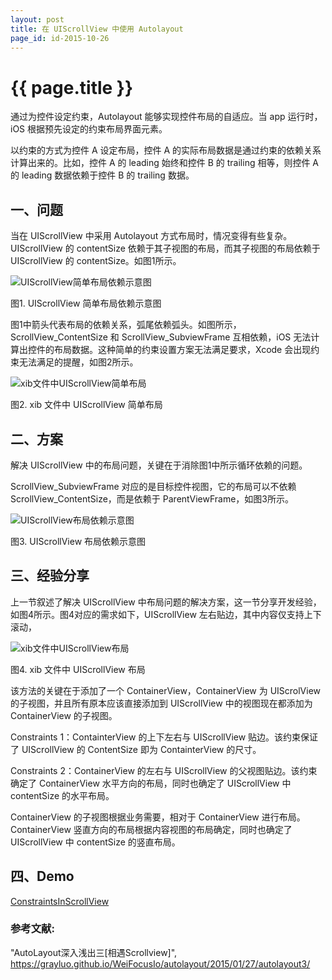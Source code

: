 ```yaml
---
layout: post
title: 在 UIScrollView 中使用 Autolayout
page_id: id-2015-10-26
---
```


# {{ page.title }}

通过为控件设定约束，Autolayout 能够实现控件布局的自适应。当 app 运行时，iOS 根据预先设定的约束布局界面元素。

以约束的方式为控件 A 设定布局，控件 A 的实际布局数据是通过约束的依赖关系计算出来的。比如，控件 A 的 leading 始终和控件 B 的 trailing 相等，则控件 A 的 leading 数据依赖于控件 B 的 trailing 数据。

## 一、问题

当在 UIScrollView 中采用 Autolayout 方式布局时，情况变得有些复杂。UIScrollView 的 contentSize 依赖于其子视图的布局，而其子视图的布局依赖于 UIScrollView 的 contentSize。如图1所示。

<!-- more -->

<!-- <p class="post-image"><img src="/resources/figures/2015-10-26-UIScrollView简单布局依赖示意图.png" alt="UIScrollView简单布局依赖示意图" width="80%"></p> -->

![UIScrollView简单布局依赖示意图](/images/2015-10-26-UIScrollView简单布局依赖示意图.png)

<p class="post-image-title">图1. UIScrollView 简单布局依赖示意图</p>

图1中箭头代表布局的依赖关系，弧尾依赖弧头。如图所示，ScrollView\_ContentSize 和 ScrollView\_SubviewFrame 互相依赖，iOS 无法计算出控件的布局数据。这种简单的约束设置方案无法满足要求，Xcode 会出现约束无法满足的提醒，如图2所示。

<!-- <p class="post-image"><img src="/resources/figures/2015-10-26-xib文件中UIScrollView简单布局.png" alt="xib文件中UIScrollView简单布局" width="80%"></p> -->

![xib文件中UIScrollView简单布局](/images/2015-10-26-xib文件中UIScrollView简单布局.png)

<p class="post-image-title">图2. xib 文件中 UIScrollView 简单布局</p>

## 二、方案

解决 UIScrollView 中的布局问题，关键在于消除图1中所示循环依赖的问题。

ScrollView\_SubviewFrame 对应的是目标控件视图，它的布局可以不依赖 ScrollView\_ContentSize，而是依赖于 ParentViewFrame，如图3所示。

<!-- <p class="post-image"><img src="/resources/figures/2015-10-26-UIScrollView布局依赖示意图.png" alt="UIScrollView布局依赖示意图" width="80%"></p> -->

![UIScrollView布局依赖示意图](/images/2015-10-26-UIScrollView布局依赖示意图.png)

<p class="post-image-title">图3. UIScrollView 布局依赖示意图</p>

## 三、经验分享

上一节叙述了解决 UIScrollView 中布局问题的解决方案，这一节分享开发经验，如图4所示。图4对应的需求如下，UIScrollView 左右贴边，其中内容仅支持上下滚动，

<!-- <p class="post-image"><img src="/resources/figures/2015-10-26-xib文件中UIScrollView布局.png" alt="xib文件中UIScrollView布局" width="80%"></p> -->

![xib文件中UIScrollView布局](/images/2015-10-26-xib文件中UIScrollView布局.png)

<p class="post-image-title">图4. xib 文件中 UIScrollView 布局</p>

该方法的关键在于添加了一个 ContainerView，ContainerView 为 UIScrolView 的子视图，并且所有原本应该直接添加到 UIScrollView 中的视图现在都添加为 ContainerView 的子视图。

Constraints 1：ContainterView 的上下左右与 UIScrollView 贴边。该约束保证了 UIScrollView 的 ContentSize 即为 ContainterView 的尺寸。

Constraints 2：ContainerView 的左右与 UIScrollView 的父视图贴边。该约束确定了 ContainerView 水平方向的布局，同时也确定了 UIScrollView 中 contentSize 的水平布局。

ContainerView 的子视图根据业务需要，相对于 ContainerView 进行布局。ContainerView 竖直方向的布局根据内容视图的布局确定，同时也确定了 UIScrollView 中 contentSize 的竖直布局。

## 四、Demo

<a href="https://github.com/rob2468/ConstraintsInScrollView" target="_blank">ConstraintsInScrollView</a>

### 参考文献:

"AutoLayout深入浅出三[相遇Scrollview]", <a href="https://grayluo.github.io/WeiFocusIo/autolayout/2015/01/27/autolayout3/" target="_blank">https://grayluo.github.io/WeiFocusIo/autolayout/2015/01/27/autolayout3/</a>
